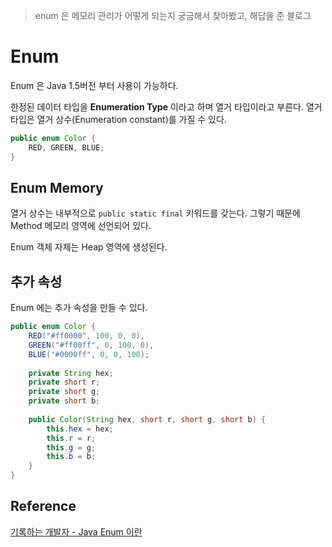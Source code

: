> enum 은 메모리 관리가 어떻게 되는지 궁금해서 찾아봤고, 해답을 준 블로그

# Enum

Enum 은 Java 1.5버전 부터 사용이 가능하다.

한정된 데이터 타입을 **Enumeration Type** 이라고 하며 열거 타입이라고 부른다.
열거 타입은 열거 상수(Enumeration constant)를 가질 수 있다.

```java
public enum Color {
    RED, GREEN, BLUE;
}
```

## Enum Memory

열거 상수는 내부적으로 ```public static final``` 키워드를 갖는다. 그렇기 때문에 Method 메모리 영역에 선언되어 있다.

Enum 객체 자체는 Heap 영역에 생성된다.

## 추가 속성

Enum 에는 추가 속성을 만들 수 있다.

```java
public enum Color {
    RED("#ff0000", 100, 0, 0),
    GREEN("#ff00ff", 0, 100, 0),
    BLUE("#0000ff", 0, 0, 100);
    
    private String hex;
    private short r;
    private short g;
    private short b;
    
    public Color(String hex, short r, short g, short b) {
        this.hex = hex;
        this.r = r;
        this.g = g;
        this.b = b;
    }
}
```

## Reference

[기록하는 개발자 - Java Enum 이란](https://honbabzone.com/java/java-enum/)